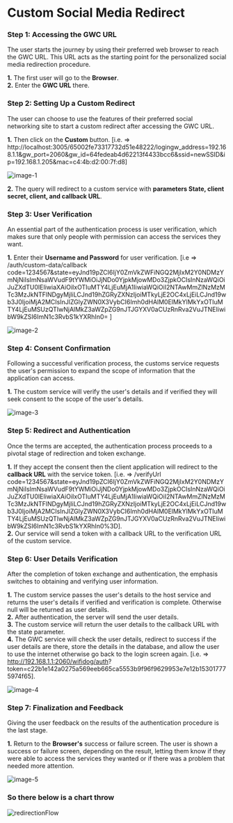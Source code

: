 # Custom Social Media Redirect

### Step 1: Accessing the GWC URL
The user starts the journey by using their preferred web browser to reach the GWC URL. This URL acts as the starting point for the personalized social media redirection procedure.

**1.** The first user will go to the **Browser**.         
**2.** Enter the **GWC URL** there.

### Step 2: Setting Up a Custom Redirect

The user can choose to use the features of their preferred social networking site to start a custom redirect after accessing the GWC URL.

**1.** Then click on the **Custom** button. [i.e. => http://localhost:3005/65002fe73317732d51e48222/logingw_address=192.168.1.1&gw_port=2060&gw_id=64fedeab4d62213f4433bcc6&ssid=newSSID&ip=192.168.1.205&mac=c4:4b:d2:00:7f:d8]      


   ![image-1](https://github.com/Nancypatel1103/ComplianceClient/assets/153616269/670814db-6f3f-4532-a79d-52493b86d32b)       

**2.** The query will redirect to a custom service with **parameters State, client secret, client, and callback URL**.

### Step 3: User Verification

An essential part of the authentication process is user verification, which makes sure that only people with permission can access the services they want.

**1.** Enter their **Username and Password** for user verification. [i.e => /auth/custom-data/callback code=1234567&state=eyJnd19pZCI6IjY0ZmVkZWFiNGQ2MjIxM2Y0NDMzYmNjNiIsImNsaWVudF9tYWMiOiJjNDo0YjpkMjowMDo3ZjpkOCIsInNzaWQiOiJuZXdTU0lEIiwiaXAiOiIxOTIuMTY4LjEuMjA1IiwiaWQiOiI2NTAwMmZlNzMzMTc3MzJkNTFlNDgyMjIiLCJnd19hZGRyZXNzIjoiMTkyLjE2OC4xLjEiLCJnd19wb3J0IjoiMjA2MCIsInJlZGlyZWN0X3VybCI6Imh0dHAlM0ElMkYlMkYxOTIuMTY4LjEuMSUzQTIwNjAlMkZ3aWZpZG9nJTJGYXV0aCUzRnRva2VuJTNEIiwibW9kZSI6ImN1c3RvbS1kYXRhIn0= ]


   ![image-2](https://github.com/Nancypatel1103/ComplianceClient/assets/153616269/e0abee1d-5e5e-4caa-acd3-da38c1bae28c)


### Step 4: Consent Confirmation

Following a successful verification process, the customs service requests the user's permission to expand the scope of information that the application can access.              

**1.** The custom service will verify the user's details and if verified they will seek consent to the scope of the user's details.

   ![image-3](https://github.com/Nancypatel1103/ComplianceClient/assets/153616269/f52987bd-f1ec-4a7f-b731-beb64341b773)

### Step 5: Redirect and Authentication

Once the terms are accepted, the authentication process proceeds to a pivotal stage of redirection and token exchange.

**1.** If they accept the consent then the client application will redirect to the **callback URL** with the service token. [i.e. => /verifyUrl code=1234567&state=eyJnd19pZCI6IjY0ZmVkZWFiNGQ2MjIxM2Y0NDMzYmNjNiIsImNsaWVudF9tYWMiOiJjNDo0YjpkMjowMDo3ZjpkOCIsInNzaWQiOiJuZXdTU0lEIiwiaXAiOiIxOTIuMTY4LjEuMjA1IiwiaWQiOiI2NTAwMmZlNzMzMTc3MzJkNTFlNDgyMjIiLCJnd19hZGRyZXNzIjoiMTkyLjE2OC4xLjEiLCJnd19wb3J0IjoiMjA2MCIsInJlZGlyZWN0X3VybCI6Imh0dHAlM0ElMkYlMkYxOTIuMTY4LjEuMSUzQTIwNjAlMkZ3aWZpZG9nJTJGYXV0aCUzRnRva2VuJTNEIiwibW9kZSI6ImN1c3RvbS1kYXRhIn0%3D].                                                         
**2.** Our service will send a token with a callback URL to the verification URL of the custom service.

### Step 6: User Details Verification

After the completion of token exchange and authentication, the emphasis switches to obtaining and verifying user information.          

**1.** The custom service passes the user's details to the host service and returns the user's details if verified and verification is complete. Otherwise null will be returned as user details.            
**2.** After authentication, the server will send the user details.           
**3.** The custom service will return the user details to the callback URL with the state parameter.             
**4.** The GWC service will check the user details, redirect to success if the user details are there, store the details in the database, and allow the user to use the internet otherwise go back to the login screen again. [i.e. => http://192.168.1.1:2060/wifidog/auth? token=c22b1e142a0275a569eeb665ca5553b9f96f9629953e7e12b153017775974f65].                 
 
   ![image-4](https://github.com/Nancypatel1103/ComplianceClient/assets/153616269/6a6c831b-949e-438e-9a23-f0275ff3dffd)

### Step 7: Finalization and Feedback

Giving the user feedback on the results of the authentication procedure is the last stage.      

**1.** Return to the **Browser's** success or failure screen. The user is shown a success or failure screen, depending on the result, letting them know if they were able to access the services they wanted or if there was a problem that needed more attention.


   ![image-5](https://github.com/Nancypatel1103/ComplianceClient/assets/153616269/29a2e43d-9ce2-4357-9134-c060c4b5f3c8)

### So there below is a chart throw


 ![redirectionFlow](https://github.com/Nancypatel1103/ComplianceClient/assets/153616269/7d793824-4d42-41f1-ac24-1d10a88cdea0)   

